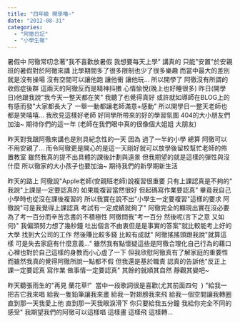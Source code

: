 ```yaml
---
title: "四年級 開學嚕~"
date: "2012-08-31"
categories: 
  - "阿徹日記"
  - "小學生徹"
---
```


暑假中 阿徹常叨念著"我不喜歡放暑假 我想要每天上學" 講真的 只能"安置"於安親班的暑假對於阿徹來講 比學期間多了很多限制也少了很多樂趣 而當中最大的差別就是沒有操場 沒有空間可以讓他跑 讓他衝 讓他玩... 所以開學了 阿徹沒有所謂的收假症後群 這兩天的阿徹反而是精神抖擻 心情愉悅(晚上也好睡很多) 昨日(開學日)他跟我說"我今天一整天都在笑" 我聽了也覺得真好 或許就如導師在BLOG上的有感而發"大家都長大了 一舉一動都讓老師滿意+感動" 所以開學日一整天老師也都是笑嘻嘻... 我欣見這樣好老師 好同學所帶來的好的學習氛圍 404的大小朋友們 加油~ 期待你們的這一年 (老師在我們眼中真的很像個大姐姐 大朋友)

昨天對我跟阿徹來講也是別具紀念性的一天 因為 過了一半的小學 總算 阿徹可以不用安親了... 而令阿徹更是開心的是這一天剛好就可以放學後留校幫忙老師的佈置教室 雖然我真的提不出具體的課後計劃與遠景 但我期望的就是這樣的彈性與沒什麼 所以徹家的大小孩子也要加油~ 期待我們的新學期新生活

昨天的路上 阿徹說"Apple老師(安親班老師)說複習很重要 只有上課認真是不夠的" 我說"上課是一定要認真的 如果能複習當然很好 但起碼寫作業要認真" 畢竟我自己小學時也從沒在課後複習的 所以我實在說不出"小學生一定要複習"這樣的要求 阿徹說"可是我覺得上課認真 考試有一定成績就夠了" 阿徹完全的顯現出實在沒必要為了考一百分而辛苦念書的不積極性 阿徹問我"考一百分 然後呢(言下之意 又如何)" 我偏頭努力想了幾秒鐘 吐出個言不由衷但是是事實的答案"就比較能考上好的大學 找到大公司的工作 然後賺比較多錢 比較有成就" 阿徹搖搖頭跟我說"就算這樣 可是失去家庭有什麼意義..." 雖然我有點懷疑這些是阿徹合理化自己行為的藉口 心裡也對於自己這樣的身教而小心虛了一下 但我欣慰阿徹真有了解家庭的重要性 而雖然我真的覺得阿徹所說一點都不假 但我還是基於職責 認真的告訴他"反正上課一定要認真 寫作業 做事情一定要認真" 其餘的就順其自然 靜觀其變吧~

昨天聽張雨生的"再見 蘭花草!"  當中一段歌詞很是喜歡(尤其前面四句  ) "給我一把吉它我來唱 給我一隻鉛筆讓我來畫 給我一對翅膀我來飛 給我一個空間讓我轉圈 直到那一天我愛上他 直到那一天我眼淚滑下 你只要給我五分鐘 我給你完全不同的感受" 我期望我們的阿徹可以這樣唱 這樣畫 這樣飛 這樣轉...
